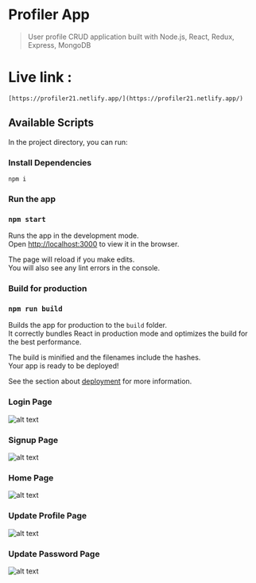 # Profiler App

> User profile CRUD application built with Node.js, React, Redux, Express, MongoDB

# Live link :
```
[https://profiler21.netlify.app/](https://profiler21.netlify.app/)
```

## Available Scripts

In the project directory, you can run:

### Install Dependencies

```
npm i
```

### Run the app

### `npm start`

Runs the app in the development mode.\
Open [http://localhost:3000](http://localhost:3000) to view it in the browser.

The page will reload if you make edits.\
You will also see any lint errors in the console.

### Build for production

### `npm run build`

Builds the app for production to the `build` folder.\
It correctly bundles React in production mode and optimizes the build for the best performance.

The build is minified and the filenames include the hashes.\
Your app is ready to be deployed!

See the section about [deployment](https://facebook.github.io/create-react-app/docs/deployment) for more information.

### Login Page

![alt text](https://res.cloudinary.com/fshrabon/image/upload/v1637493829/documentation/Login_re9n5c.png)

### Signup Page

![alt text](https://res.cloudinary.com/fshrabon/image/upload/v1637493829/documentation/loginpage_gxqj44.png)

### Home Page

![alt text](https://res.cloudinary.com/fshrabon/image/upload/v1637493829/documentation/Home_igzhwg.png)

### Update Profile Page

![alt text](https://res.cloudinary.com/fshrabon/image/upload/v1637493829/documentation/UpdateProfile_qwe4bg.png)

### Update Password Page

![alt text](https://res.cloudinary.com/fshrabon/image/upload/v1637493829/documentation/changepassword_fbxqez.png)
